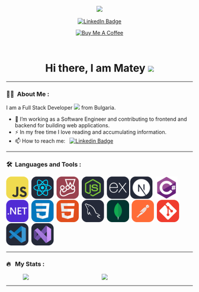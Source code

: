 
<p align="center"><img src="https://media.giphy.com/media/M9gbBd9nbDrOTu1Mqx/giphy.gif" width="100"/></p>
<p align="center">
<a href="https://www.linkedin.com/in/matey-tsilov-a2595a236"><img src="https://img.shields.io/badge/LinkedIn-blue?style=for-the-badge&logo=linkedin&logoColor=white" alt="LinkedIn Badge"></a>
</p>
<p align="center">
<a href="https://www.buymeacoffee.com/mtsilov" target="_blank"><img src="https://cdn.buymeacoffee.com/buttons/default-orange.png" alt="Buy Me A Coffee" height="41" width="174"></a>
</p>
<p align="center"><img src="https://komarev.com/ghpvc/?username=Matey-Tsilov&style=flat-square&color=blue" alt=""></p>

<h1 align="center">Hi there, I am Matey <img src="https://media.giphy.com/media/hvRJCLFzcasrR4ia7z/giphy.gif" width="40"></h1>

---
### :man_technologist: &nbsp;About Me :

I am a Full Stack Developer <img src="https://media.giphy.com/media/WUlplcMpOCEmTGBtBW/giphy.gif" width="30"> from Bulgaria.

- 🔭 I’m working as a Software Engineer and contributing to frontend and backend for building web applications.
- ⚡ In my free time I love reading and accumulating information.
- 📫 How to reach me: &nbsp; [![Linkedin Badge](https://img.shields.io/badge/-M.Tsilov-blue?style=flat&logo=Linkedin&logoColor=white)](https://www.linkedin.com/in/matey-tsilov-a2595a236/)

---

### 🛠 &nbsp;Languages and Tools :

<p>
<img src="https://github.com/tandpfun/skill-icons/blob/main/icons/JavaScript.svg" title="JavaScript" alt="JavaScript" width="60" height="60"/>&nbsp;
<img src="https://github.com/tandpfun/skill-icons/blob/main/icons/React-Dark.svg" title="React" alt="React" width="60" height="60"/>&nbsp;
<img src="https://github.com/tandpfun/skill-icons/blob/main/icons/Jest.svg" title="Jest" alt="Jest" width="60" height="60"/>&nbsp;
<img src="https://github.com/tandpfun/skill-icons/blob/main/icons/NodeJS-Dark.svg" title="Nodejs" alt="Nodejs" width="60" height="60"/>&nbsp;
<img src="https://github.com/tandpfun/skill-icons/blob/main/icons/ExpressJS-Dark.svg" title="Express" alt="Express" width="60" height="60"/>
<img src="https://github.com/tandpfun/skill-icons/blob/main/icons/NextJS-Dark.svg" title="nextjs" alt="nextjs" width="60" height="60"/>&nbsp;
<img src="https://github.com/devicons/devicon/blob/master/icons/csharp/csharp-original.svg" title="CSharp" alt="CSharp" width="60" height="60"/>&nbsp;
<img src="https://github.com/tandpfun/skill-icons/blob/main/icons/DotNet.svg" title="Dotnet" alt="dotnet" width="60" height="60"/>&nbsp;
<img src="https://github.com/tandpfun/skill-icons/blob/main/icons/CSS.svg"  title="CSS3" alt="CSS" width="60" height="60"/>&nbsp;
<img src="https://github.com/tandpfun/skill-icons/blob/main/icons/HTML.svg" title="HTML5" alt="HTML" width="60" height="60"/>&nbsp;
<img src="https://github.com/tandpfun/skill-icons/blob/main/icons/MySQL-Dark.svg" title="MySQL"  alt="MySQL" width="60" height="60"/>&nbsp;
<img src="https://github.com/tandpfun/skill-icons/blob/main/icons/MongoDB.svg" title="MongoDB" alt="MongoDB" width="60" height="60"/>&nbsp;
<img src="https://github.com/tandpfun/skill-icons/blob/main/icons/Postman.svg" title="Postman"  alt="Postman" width="60" height="60"/>&nbsp;
<img src="https://github.com/tandpfun/skill-icons/blob/main/icons/Git.svg" title="Git" **alt="Git" width="60" height="60"/>&nbsp;
<img src="https://github.com/tandpfun/skill-icons/blob/main/icons/VSCode-Dark.svg" title="VSC" **alt="VSC" width="60" height="60"/>&nbsp;
<img src="https://github.com/tandpfun/skill-icons/blob/main/icons/VisualStudio-Dark.svg" title="VS" **alt="VS" width="60" height="60"/>&nbsp;
</p>

---

### 🔥 &nbsp; My Stats :
<div style="display: flex; flex-direction: row; justify-content: center;">
 <img style="height: auto; width: 40%;" src="https://streak-stats.demolab.com?user=Matey-Tsilov&theme=shades-of-purple&border_radius=5" />
 &nbsp;
 &nbsp;
 <img style="height: auto; width: 40%;" src="https://github-readme-stats.vercel.app/api/top-langs/?username=Matey-Tsilov&layout=compact&theme=shades-of-purple"/>
</div>

---
